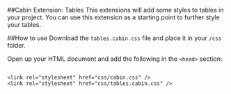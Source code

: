 ##Cabin Extension: Tables
This extensions will add some styles to tables in your project. You can use this extension as a starting point to further style your tables.

##How to use
Download the <code>tables.cabin.css</code> file and place it in your <code>/css</code> folder. 

Open up your HTML document and add the following in the <code>&lt;head&gt;</code> section:
<pre><code>
&lt;link rel="stylesheet" href="css/cabin.css" /&gt;
&lt;link rel="stylesheet" href="css/tables.cabin.css" /&gt;
</code></pre>